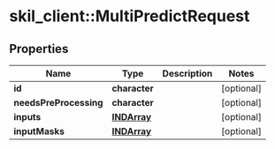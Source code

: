 # skil_client::MultiPredictRequest

## Properties
Name | Type | Description | Notes
------------ | ------------- | ------------- | -------------
**id** | **character** |  | [optional] 
**needsPreProcessing** | **character** |  | [optional] 
**inputs** | [**INDArray**](INDArray.md) |  | [optional] 
**inputMasks** | [**INDArray**](INDArray.md) |  | [optional] 


